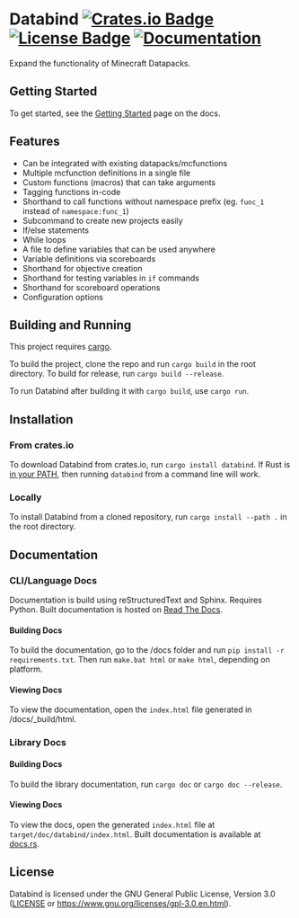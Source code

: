 # Databind [![Crates.io Badge]](https://crates.io/crates/databind) [![License Badge]](#license) [![Documentation]](https://databind.readthedocs.io/en/stable/)

Expand the functionality of Minecraft Datapacks.

## Getting Started

To get started, see the [Getting Started](https://databind.readthedocs.io/en/stable/getting_started.html)
page on the docs.

## Features

- Can be integrated with existing datapacks/mcfunctions
- Multiple mcfunction definitions in a single file
- Custom functions (macros) that can take arguments
- Tagging functions in-code
- Shorthand to call functions without namespace prefix (eg. `func_1` instead of `namespace:func_1`)
- Subcommand to create new projects easily
- If/else statements
- While loops
- A file to define variables that can be used anywhere
- Variable definitions via scoreboards
- Shorthand for objective creation
- Shorthand for testing variables in `if` commands
- Shorthand for scoreboard operations
- Configuration options

## Building and Running

This project requires [cargo](https://www.rust-lang.org/learn/get-started).

To build the project, clone the repo and run `cargo build` in the root directory.
To build for release, run `cargo build --release`.

To run Databind after building it with `cargo build`, use `cargo run`.

## Installation

### From crates.io

To download Databind from crates.io, run `cargo install databind`. If Rust is
[in your PATH](https://www.rust-lang.org/tools/install#installation-notes),
then running `databind` from a command line will work.

### Locally

To install Databind from a cloned repository, run `cargo install --path .` in the root directory.

## Documentation

### CLI/Language Docs

Documentation is build using reStructuredText and Sphinx. Requires Python.
Built documentation is hosted on [Read The Docs](https://databind.readthedocs.io/en/stable/).

#### Building Docs

To build the documentation, go to the /docs folder and run `pip install -r requirements.txt`.
Then run `make.bat html` or `make html`, depending on platform.

#### Viewing Docs

To view the documentation, open the `index.html` file generated in /docs/\_build/html.

### Library Docs

#### Building Docs

To build the library documentation, run `cargo doc` or `cargo doc --release`.

#### Viewing Docs

To view the docs, open the generated `index.html` file at `target/doc/databind/index.html`.
Built documentation is available at [docs.rs](docs.rs/databind/).

## License

Databind is licensed under the GNU General Public License, Version 3.0
([LICENSE](LICENSE) or <https://www.gnu.org/licenses/gpl-3.0.en.html>).

[crates.io badge]: https://img.shields.io/crates/v/databind
[license badge]: https://img.shields.io/github/license/MysteryBlokHed/databind
[documentation]: https://readthedocs.org/projects/databind/badge/?version=latest
